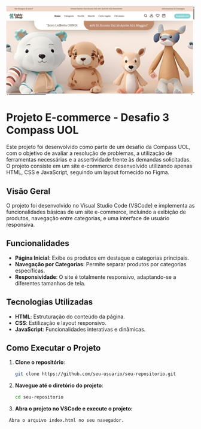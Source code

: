 ![Tela do Projeto](assets/tela.png "Tela do Projeto")

# Projeto E-commerce - Desafio 3 Compass UOL

Este projeto foi desenvolvido como parte de um desafio da Compass UOL, com o objetivo de avaliar a resolução de problemas, a utilização de ferramentas necessárias e a assertividade frente às demandas solicitadas. O projeto consiste em um site e-commerce desenvolvido utilizando apenas HTML, CSS e JavaScript, seguindo um layout fornecido no Figma.

## Visão Geral

O projeto foi desenvolvido no Visual Studio Code (VSCode) e implementa as funcionalidades básicas de um site e-commerce, incluindo a exibição de produtos, navegação entre categorias, e uma interface de usuário responsiva.

## Funcionalidades

- **Página Inicial**: Exibe os produtos em destaque e categorias principais.
- **Navegação por Categorias**: Permite separar produtos por categorias específicas.
- **Responsividade**: O site é totalmente responsivo, adaptando-se a diferentes tamanhos de tela.

## Tecnologias Utilizadas

- **HTML**: Estruturação do conteúdo da página.
- **CSS**: Estilização e layout responsivo.
- **JavaScript**: Funcionalidades interativas e dinâmicas.

## Como Executar o Projeto

1. **Clone o repositório**:
   ```bash
   git clone https://github.com/seu-usuario/seu-repositorio.git
   
2. **Navegue até o diretório do projeto**:
   ```bash
   cd seu-repositorio

3. **Abra o projeto no VSCode e execute o projeto:**
```bash
 Abra o arquivo index.html no seu navegador.

